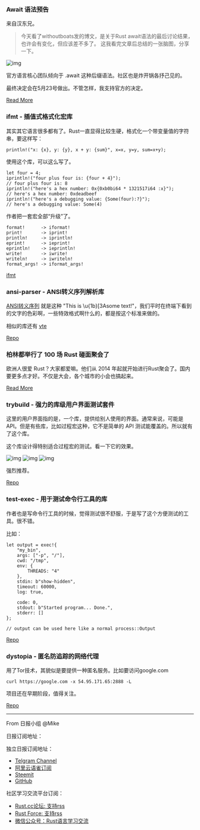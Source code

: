 ### Await 语法预告

来自汉东兄。

> 今天看了withoutboats发的博文，是关于Rust await语法的最后讨论结果，也许会有变化，但应该差不多了。 
这我看完文章后总结的一张脑图，分享一下。

![img](https://pic4.zhimg.com/v2-2d1e5c7e407e5735abd3f888c81fac43_r.jpg)

官方语言核心团队倾向于 .await 这种后缀语法。社区也是炸开锅各抒己见的。

最终决定会在5月23号做出。不管怎样，我支持官方的决定。

[Read More](https://boats.gitlab.io/blog/post/await-decision/)

### ifmt - 插值式格式化宏库

其实其它语言很多都有了。Rust一直显得比较生硬，格式化一个带变量值的字符串，要这样写：

```
println!("x: {x}, y: {y}, x + y: {sum}", x=x, y=y, sum=x+y);
```

使用这个库，可以这么写了。

```
let four = 4;
iprintln!("four plus four is: {four + 4}");
// four plus four is: 8
iprintln!("here's a hex number: 0x{0xb0bi64 * 1321517i64 :x}");
// here's a hex number: 0xdeadbeef
iprintln!("here's a debugging value: {Some(four):?}");
// here's a debugging value: Some(4)
```

作者把一套宏全部“升级”了。

```
format!      -> iformat!
print!       -> iprint!
println!     -> iprintln!
eprint!      -> ieprint!
eprintln!    -> ieprintln!
write!       -> iwrite!
writeln!     -> iwriteln!
format_args! -> iformat_args!
```

[ifmt](https://github.com/ct-austin/ifmt)

### ansi-parser - ANSI转义序列解析库

[ANSI转义序列](https://zh.wikipedia.org/zh-hans/ANSI%E8%BD%AC%E4%B9%89%E5%BA%8F%E5%88%97) 就是这种 "This is \u{1b}[3Asome text!"，我们平时在终端下看到的文字的色彩啊，一些特效格式啊什么的，都是按这个标准来做的。

相似的库还有 [vte](https://github.com/jwilm/vte)

[Repo](https://gitlab.com/davidbittner/ansi-parser)

### 柏林都举行了 100 场 Rust 碰面聚会了

欧洲人很爱 Rust？大家都爱嘛。他们从 2014 年起就开始进行Rust聚会了。国内要更多点才好。不仅是大会，各个城市的小会也搞起来。

[Read More](https://berline.rs/2019/05/15/rust-hack-and-learn.html) 

### trybuild - 强力的库级用户界面测试套件

这里的用户界面指的是，一个库，提供给别人使用的界面。通常来说，可能是 API。但是有些库，比如过程宏这种，它不是简单的 API 测试能覆盖的。所以就有了这个库。

这个库设计得特别适合过程宏的测试。看一下它的效果。

![img](https://user-images.githubusercontent.com/1940490/57186574-76469e00-6e96-11e9-8cb5-b63b657170c9.png)
![img](https://user-images.githubusercontent.com/1940490/57186575-79418e80-6e96-11e9-9478-c9b3dc10327f.png)
![img](https://user-images.githubusercontent.com/1940490/57186580-7f376f80-6e96-11e9-9cae-8257609269ef.png)

强烈推荐。

[Repo](https://github.com/dtolnay/trybuild)

### test-exec - 用于测试命令行工具的库

作者也是写命令行工具的时候，觉得测试很不舒服，于是写了这个方便测试的工具。很不错。

比如：

```
let output = exec!{
    "my_bin",
    args: ["-p", "/"],
    cwd: "/tmp",
    env: {
        THREADS: "4"
    },
    stdin: b"show-hidden",
    timeout: 60000,
    log: true,

    code: 0,
    stdout: b"Started program... Done.",
    stderr: []
};

// output can be used here like a normal process::Output
```

[Repo](https://github.com/Draphar/test-exec)


### dystopia - 匿名防追踪的网络代理

用了Tor技术，其貌似是要提供一种匿名服务。比如要访问google.com

```
curl https://google.com -x 54.95.171.65:2888 -L
```

项目还在早期阶段，值得关注。

[Repo](https://github.com/tbrand/dystopia)

---

From 日报小组 @Mike

日报订阅地址：

独立日报订阅地址：
- [Telgram Channel](https://t.me/rust_daily_news )
- [阿里云语雀订阅](https://www.yuque.com/chaosbot/rustnews)
- [Steemit](https://steemit.com/@blackanger)
- [GitHub](https://github.com/RustStudy/rust_daily_news)

社区学习交流平台订阅：
- [Rust.cc论坛: 支持rss](https://rust.cc)
- [Rust Force: 支持rss](https://rustforce.net/)
- [微信公众号：Rust语言学习交流](https://rust.cc/article?id=ed7c9379-d681-47cb-9532-0db97d883f62)
